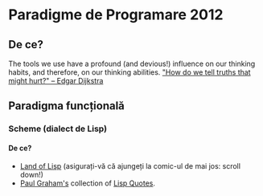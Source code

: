# Paradigme de Programare 2012

## De ce? 
The tools we use have a profound (and devious!) influence on our thinking habits, and therefore, on our thinking abilities. ["How do we tell truths that might hurt?" – Edgar Dijkstra](http://www.cs.virginia.edu/~evans/cs655/readings/ewd498.html)

## Paradigma funcțională

### Scheme (dialect de Lisp)
#### De ce?
* [Land of Lisp](http://landoflisp.com/) (asigurați-vă că ajungeți la comic-ul de mai jos: scroll down!)
* [Paul Graham's]( http://en.wikipedia.org/wiki/Paul_Graham_(computer_programmer) ) collection of [Lisp Quotes](http://www.paulgraham.com/quotes.html).
